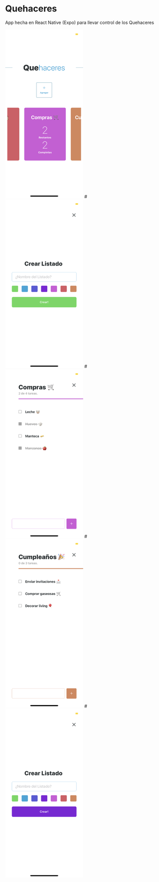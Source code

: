 # Quehaceres
App hecha en React Native (Expo) para llevar control de los Quehaceres

<img src="assets/IMG_1181.PNG" width="250">
#
<img src="assets/IMG_1176.PNG" width="250">
#
<img src="assets/IMG_1180.PNG" width="250">
#
<img src="assets/IMG_1179.PNG" width="250">
#
<img src="assets/IMG_1182.PNG" width="250">
